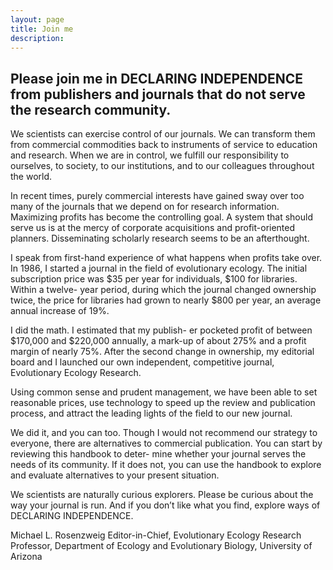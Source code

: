 ```yaml
---
layout: page
title: Join me
description: 
---
```


## Please join me in DECLARING INDEPENDENCE from publishers and journals that do not serve the research community.

We scientists can exercise control of our journals. We can transform them from commercial commodities back to instruments of service to education and research. When we are in control, we fulfill our responsibility to ourselves, to society, to our institutions, and to our colleagues throughout the world.

In recent times, purely commercial interests have gained sway over too many of the journals that we depend on for research information. Maximizing profits has become the controlling goal. A system that should serve us is at the mercy of corporate acquisitions and profit-oriented planners. Disseminating scholarly research seems to be an afterthought.

I speak from first-hand experience of what happens when profits take over. In 1986, I started a journal in the field of evolutionary ecology. The initial subscription price was $35 per year for individuals, $100 for libraries. Within a twelve- year period, during which the journal changed ownership twice, the price for libraries had grown to nearly $800 per year, an average annual increase of 19%.

I did the math. I estimated that my publish- er pocketed profit of between $170,000 and $220,000 annually, a mark-up of about 275% and a profit margin of nearly 75%. After the second change in ownership, my editorial board and I launched our own independent, competitive journal,  Evolutionary Ecology Research.

Using common sense and prudent management, we have been able to set reasonable prices, use technology to speed up the review and publication process, and attract the leading lights of the field to our new journal.

We did it, and you can too. Though I would not recommend our strategy to everyone, there are alternatives to commercial publication. You can start by reviewing this handbook to deter- mine whether your journal serves the needs of its community. If it does not, you can use the handbook to explore and evaluate alternatives to your present situation.

We scientists are naturally curious explorers. Please be curious about the way your journal is run. And if you don’t like what you find, explore ways of DECLARING INDEPENDENCE.

Michael L. Rosenzweig
Editor-in-Chief,
Evolutionary Ecology Research
Professor, Department of Ecology and
Evolutionary Biology, University of Arizona
